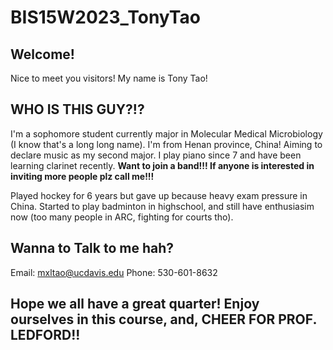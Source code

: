 # BIS15W2023_TonyTao
## Welcome!
Nice to meet you visitors! My name is Tony Tao!

## WHO IS THIS GUY?!?

I'm a sophomore student currently major in Molecular Medical Microbiology (I know that's a long long name). I'm from Henan province, China!
Aiming to declare music as my second major. I play piano since 7 and have been learning clarinet recently. 
**Want to join a band!!! If anyone is interested in inviting more people plz call me!!!**

Played hockey for 6 years but gave up because heavy exam pressure in China. Started to play badminton in highschool, and still have enthusiasim now (too many people in ARC, fighting for courts tho).



## Wanna to Talk to me hah?
Email: mxltao@ucdavis.edu
Phone: 530-601-8632

## Hope we all have a great quarter! Enjoy ourselves in this course, and, **CHEER FOR PROF. LEDFORD!!**